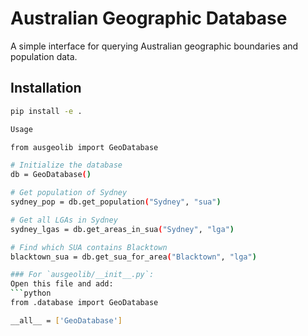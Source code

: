 # Australian Geographic Database

A simple interface for querying Australian geographic boundaries and population data.

## Installation

```bash
pip install -e .

Usage

from ausgeolib import GeoDatabase

# Initialize the database
db = GeoDatabase()

# Get population of Sydney
sydney_pop = db.get_population("Sydney", "sua")

# Get all LGAs in Sydney
sydney_lgas = db.get_areas_in_sua("Sydney", "lga")

# Find which SUA contains Blacktown
blacktown_sua = db.get_sua_for_area("Blacktown", "lga")

### For `ausgeolib/__init__.py`:
Open this file and add:
```python
from .database import GeoDatabase

__all__ = ['GeoDatabase']